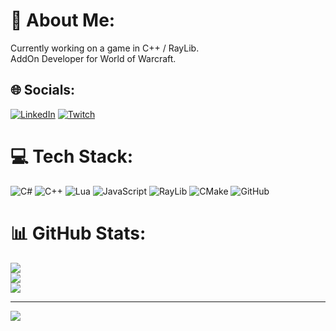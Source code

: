 # 💫 About Me:
Currently working on a game in C++ / RayLib.<br>AddOn Developer for World of Warcraft.


## 🌐 Socials:
[![LinkedIn](https://img.shields.io/badge/LinkedIn-%230077B5.svg?logo=linkedin&logoColor=white)](https://linkedin.com/in/dalehuntgb) [![Twitch](https://img.shields.io/badge/Twitch-%239146FF.svg?logo=Twitch&logoColor=white)](https://twitch.tv/UnhaltedGB) 

# 💻 Tech Stack:
![C#](https://img.shields.io/badge/c%23-%23239120.svg?style=plastic&logo=csharp&logoColor=white) ![C++](https://img.shields.io/badge/c++-%2300599C.svg?style=plastic&logo=c%2B%2B&logoColor=white) ![Lua](https://img.shields.io/badge/lua-%232C2D72.svg?style=plastic&logo=lua&logoColor=white) ![JavaScript](https://img.shields.io/badge/javascript-%23323330.svg?style=plastic&logo=javascript&logoColor=%23F7DF1E) ![RayLib](https://img.shields.io/badge/RAYLIB-FFFFFF?style=plastic&logo=raylib&logoColor=black) ![CMake](https://img.shields.io/badge/CMake-%23008FBA.svg?style=plastic&logo=cmake&logoColor=white) ![GitHub](https://img.shields.io/badge/github-%23121011.svg?style=plastic&logo=github&logoColor=white)
# 📊 GitHub Stats:
![](https://github-readme-stats.vercel.app/api?username=DaleHuntGB&theme=synthwave&hide_border=false&include_all_commits=true&count_private=false)<br/>
![](https://github-readme-streak-stats.herokuapp.com/?user=DaleHuntGB&theme=synthwave&hide_border=false)<br/>
![](https://github-readme-stats.vercel.app/api/top-langs/?username=DaleHuntGB&theme=synthwave&hide_border=false&include_all_commits=true&count_private=false&layout=compact)

---
[![](https://visitcount.itsvg.in/api?id=DaleHuntGB&icon=2&color=0)](https://visitcount.itsvg.in)

<!-- Proudly created with GPRM ( https://gprm.itsvg.in ) -->
